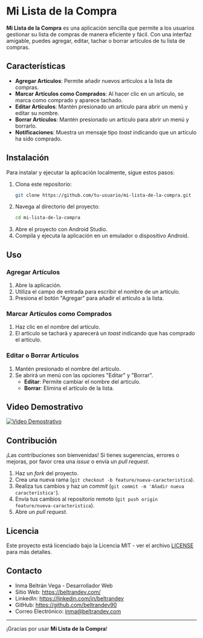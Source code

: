 # Mi Lista de la Compra

**Mi Lista de la Compra** es una aplicación sencilla que permite a los usuarios gestionar su lista de compras de manera eficiente y fácil. Con una interfaz amigable, puedes agregar, editar, tachar o borrar artículos de tu lista de compras.

## Características

- **Agregar Artículos**: Permite añadir nuevos artículos a la lista de compras.
- **Marcar Artículos como Comprados**: Al hacer clic en un artículo, se marca como comprado y aparece tachado.
- **Editar Artículos**: Mantén presionado un artículo para abrir un menú y editar su nombre.
- **Borrar Artículos**: Mantén presionado un artículo para abrir un menú y borrarlo.
- **Notificaciones**: Muestra un mensaje tipo *toast* indicando que un artículo ha sido comprado.

## Instalación

Para instalar y ejecutar la aplicación localmente, sigue estos pasos:

1. Clona este repositorio:
    ```sh
    git clone https://github.com/tu-usuario/mi-lista-de-la-compra.git
    ```
2. Navega al directorio del proyecto:
    ```sh
    cd mi-lista-de-la-compra
    ```
3. Abre el proyecto con Android Studio.
4. Compila y ejecuta la aplicación en un emulador o dispositivo Android.

## Uso

### Agregar Artículos

1. Abre la aplicación.
2. Utiliza el campo de entrada para escribir el nombre de un artículo.
3. Presiona el botón "Agregar" para añadir el artículo a la lista.

### Marcar Artículos como Comprados

1. Haz clic en el nombre del artículo.
2. El artículo se tachará y aparecerá un *toast* indicando que has comprado el artículo.

### Editar o Borrar Artículos

1. Mantén presionado el nombre del artículo.
2. Se abrirá un menú con las opciones "Editar" y "Borrar".
    - **Editar**: Permite cambiar el nombre del artículo.
    - **Borrar**: Elimina el artículo de la lista.

## Video Demostrativo

[![Video Demostrativo](https://img.youtube.com/vi/1VKCBLsjalY/0.jpg)](https://youtube.com/shorts/1VKCBLsjalY?feature=share)

## Contribución

¡Las contribuciones son bienvenidas! Si tienes sugerencias, errores o mejoras, por favor crea una *issue* o envía un *pull request*. 

1. Haz un *fork* del proyecto.
2. Crea una nueva rama (`git checkout -b feature/nueva-caracteristica`).
3. Realiza tus cambios y haz un *commit* (`git commit -m 'Añadir nueva característica'`).
4. Envía tus cambios al repositorio remoto (`git push origin feature/nueva-caracteristica`).
5. Abre un *pull request*.

## Licencia

Este proyecto está licenciado bajo la Licencia MIT - ver el archivo [LICENSE](LICENSE) para más detalles.

## Contacto

- Inma Beltrán Vega - Desarrollador Web
- Sitio Web: https://beltrandev.com/
- LinkedIn: https://linkedin.com/in/beltrandev
- GitHub: https://github.com/beltrandev90
- Correo Electrónico: inma@beltrandev.com

---

¡Gracias por usar **Mi Lista de la Compra**!
